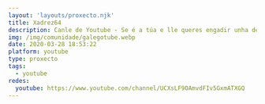 ```yaml
---
layout: 'layouts/proxecto.njk'
title: Xadrez64
description: Canle de Youtube - Se é a túa e lle queres engadir unha descripción e etiquetas, ponte en contacto con nós.
img: /img/comunidade/galegotube.webp
date: 2020-03-28 18:53:22
platform: youtube
type: proxecto
tags:
  - youtube
redes:
  youtube: https://www.youtube.com/channel/UCXsLF9OAmvdFIv5GxmATXGQ
---
```


